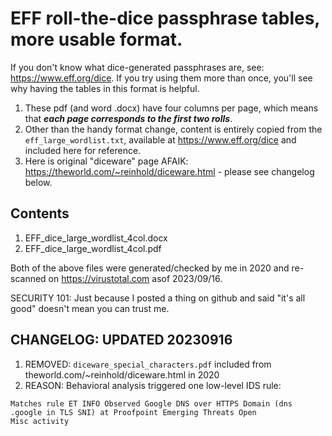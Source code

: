 # EFF roll-the-dice passphrase tables, more usable format.

If  you don't know what dice-generated passphrases are, see: https://www.eff.org/dice.  If you try using them more than once, you'll see why having the tables in this format is helpful.

1. These pdf (and word .docx) have four columns per page, which means that _**each page corresponds to the first two rolls**_.
2. Other than the handy format change, content is entirely copied from the `eff_large_wordlist.txt`, available at  https://www.eff.org/dice and included here for reference.  
3. Here is original "diceware" page AFAIK: https://theworld.com/~reinhold/diceware.html - please see changelog below.

## Contents

1. EFF_dice_large_wordlist_4col.docx 
2. EFF_dice_large_wordlist_4col.pdf

Both of the above files were generated/checked by me in 2020 and re-scanned on https://virustotal.com asof 2023/09/16.  

SECURITY 101: Just because I posted a thing on github and said "it's all good" doesn't mean you can trust me.

## CHANGELOG: UPDATED 20230916

1. REMOVED: `diceware_special_characters.pdf` included from theworld.com/~reinhold/diceware.html in 2020
2. REASON: Behavioral analysis triggered one low-level IDS rule:
```
Matches rule ET INFO Observed Google DNS over HTTPS Domain (dns .google in TLS SNI) at Proofpoint Emerging Threats Open
Misc activity
```
